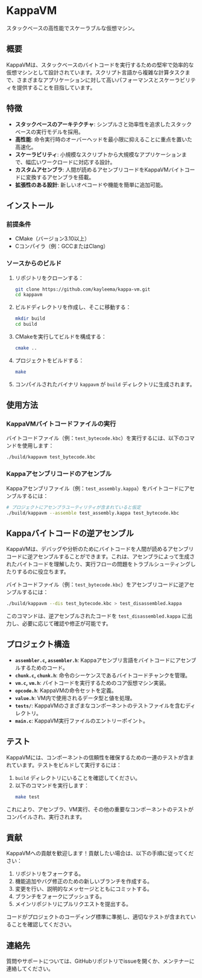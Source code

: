 # KappaVM

スタックベースの高性能でスケーラブルな仮想マシン。

## 概要

KappaVMは、スタックベースのバイトコードを実行するための堅牢で効率的な仮想マシンとして設計されています。スクリプト言語から複雑な計算タスクまで、さまざまなアプリケーションに対して高いパフォーマンスとスケーラビリティを提供することを目指しています。

## 特徴

- **スタックベースのアーキテクチャ**: シンプルさと効率性を追求したスタックベースの実行モデルを採用。
- **高性能**: 命令実行時のオーバーヘッドを最小限に抑えることに重点を置いた高速化。
- **スケーラビリティ**: 小規模なスクリプトから大規模なアプリケーションまで、幅広いワークロードに対応する設計。
- **カスタムアセンブラ**: 人間が読めるアセンブリコードをKappaVMバイトコードに変換するアセンブラを搭載。
- **拡張性のある設計**: 新しいオペコードや機能を簡単に追加可能。

## インストール

### 前提条件

- CMake（バージョン3.10以上）
- Cコンパイラ（例：GCCまたはClang）

### ソースからのビルド

1. リポジトリをクローンする：
   ```bash
   git clone https://github.com/kayleema/kappa-vm.git
   cd kappavm
   ```

2. ビルドディレクトリを作成し、そこに移動する：
   ```bash
   mkdir build
   cd build
   ```

3. CMakeを実行してビルドを構成する：
   ```bash
   cmake ..
   ```

4. プロジェクトをビルドする：
   ```bash
   make
   ```

5. コンパイルされたバイナリ `kappavm` が `build` ディレクトリに生成されます。

## 使用方法

### KappaVMバイトコードファイルの実行

バイトコードファイル（例：`test_bytecode.kbc`）を実行するには、以下のコマンドを使用します：

```bash
./build/kappavm test_bytecode.kbc
```

### Kappaアセンブリコードのアセンブル

Kappaアセンブリファイル（例：`test_assembly.kappa`）をバイトコードにアセンブルするには：

```bash
# プロジェクトにアセンブラユーティリティが含まれていると仮定
./build/kappavm --assemble test_assembly.kappa test_bytecode.kbc
```

## Kappaバイトコードの逆アセンブル

KappaVMは、デバッグや分析のためにバイトコードを人間が読めるアセンブリコードに逆アセンブルすることができます。これは、アセンブラによって生成されたバイトコードを理解したり、実行フローの問題をトラブルシューティングしたりするのに役立ちます。

バイトコードファイル（例：`test_bytecode.kbc`）をアセンブリコードに逆アセンブルするには：

```bash
./build/kappavm --dis test_bytecode.kbc > test_disassembled.kappa
```

このコマンドは、逆アセンブルされたコードを `test_disassembled.kappa` に出力し、必要に応じて確認や修正が可能です。

## プロジェクト構造

- **`assembler.c`, `assembler.h`**: Kappaアセンブリ言語をバイトコードにアセンブルするためのコード。
- **`chunk.c`, `chunk.h`**: 命令のシーケンスであるバイトコードチャンクを管理。
- **`vm.c`, `vm.h`**: バイトコードを実行するためのコア仮想マシン実装。
- **`opcode.h`**: KappaVMの命令セットを定義。
- **`value.h`**: VM内で使用されるデータ型と値を処理。
- **`tests/`**: KappaVMのさまざまなコンポーネントのテストファイルを含むディレクトリ。
- **`main.c`**: KappaVM実行ファイルのエントリーポイント。

## テスト

KappaVMには、コンポーネントの信頼性を確保するための一連のテストが含まれています。テストをビルドして実行するには：

1. `build` ディレクトリにいることを確認してください。
2. 以下のコマンドを実行します：
   ```bash
   make test
   ```

これにより、アセンブラ、VM実行、その他の重要なコンポーネントのテストがコンパイルされ、実行されます。

## 貢献

KappaVMへの貢献を歓迎します！貢献したい場合は、以下の手順に従ってください：

1. リポジトリをフォークする。
2. 機能追加やバグ修正のための新しいブランチを作成する。
3. 変更を行い、説明的なメッセージとともにコミットする。
4. ブランチをフォークにプッシュする。
5. メインリポジトリにプルリクエストを提出する。

コードがプロジェクトのコーディング標準に準拠し、適切なテストが含まれていることを確認してください。

## 連絡先

質問やサポートについては、GitHubリポジトリでissueを開くか、メンテナーに連絡してください。
